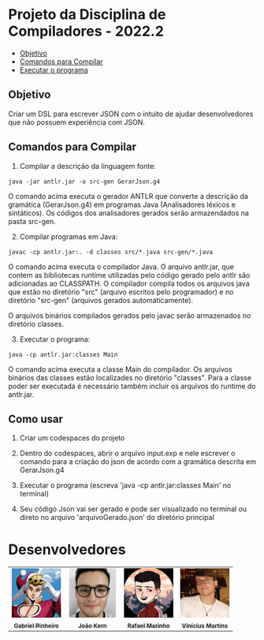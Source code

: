 # Projeto da Disciplina de Compiladores - 2022.2

- [Objetivo](#-objetivo)
- [Comandos para Compilar](#-comandos-para-compilar)
- [Executar o programa](#-executar-o-programa)

## Objetivo
Criar um DSL para escrever JSON com o intuito de ajudar desenvolvedores que não possuem experiência com JSON.

## Comandos para Compilar

1. Compilar a descrição da linguagem fonte:

```
java -jar antlr.jar -o src-gen GerarJson.g4
```
O comando acima executa o gerador ANTLR que converte a descrição da gramática (GerarJson.g4) em
programas Java (Analisadores léxicos e sintáticos). Os códigos dos analisadores gerados serão armazendados na pasta src-gen.


2. Compilar programas em Java:


```
javac -cp antlr.jar:. -d classes src/*.java src-gen/*.java
```
O comando acima executa o compilador Java. O arquivo antlr.jar, que contem as bibliotecas
runtime utilizadas pelo código gerado pelo antlr são adicionadas ao CLASSPATH. O compilador
compila todos os arquivos java que estão no diretório "src" (arquivo escritos pelo programador)
e no diretório "src-gen" (arquivos gerados automáticamente). 

O arquivos binários compilados gerados pelo javac serão armazenados no diretório classes.


3. Executar o programa:

```
java -cp antlr.jar:classes Main
```

O comando acima executa a classe Main do compilador. Os arquivos binários das classes estão localizades no diretório "classes". Para a classe poder ser executada é necessário também incluir os arquivos do runtime do antlr.jar.


## Como usar
1. Criar um codespaces do projeto

2. Dentro do codespaces, abrir o arquivo input.exp e nele escrever o comando para a criação do json de acordo com a gramática descrita em GerarJson.g4

3. Executar o programa (escreva 'java -cp antlr.jar:classes Main' no terminal)

4. Seu código Json vai ser gerado e pode ser visualizado no terminal ou direto no arquivo 'arquivoGerado.json' do diretório principal


# Desenvolvedores
<table>
  <tr>
    <td align="center">
      <a href="https://github.com/gabrielmpinha">
        <img src="colaboradores/gabriel-pinheiro.png" width="100px;"/><br>
        <sub>
          <b>Gabriel Pinheiro</b>
        </sub>
      </a>
    </td>
    <td align="center">
      <a href="https://github.com/JoaoKern">
        <img src="colaboradores/joao-kern.jpg" width="100px;"/><br>
        <sub>
          <b>João Kern</b>
        </sub>
      </a>
    </td>
    <td align="center">
      <a href="https://github.com/Rafarinh0">
        <img src="colaboradores/rafael-marinho.jpg" width="100px;"/><br>
        <sub>
          <b>Rafael Marinho</b>
        </sub>
      </a>
    </td>
    <td align="center">
      <a href="https://github.com/Vinizik">
        <img src="colaboradores/vinicius-martins.jpg" width="100px;"/><br>
        <sub>
          <b>Vinícius Martins</b>
        </sub>
      </a>
    </td>
  </tr>
</table>

